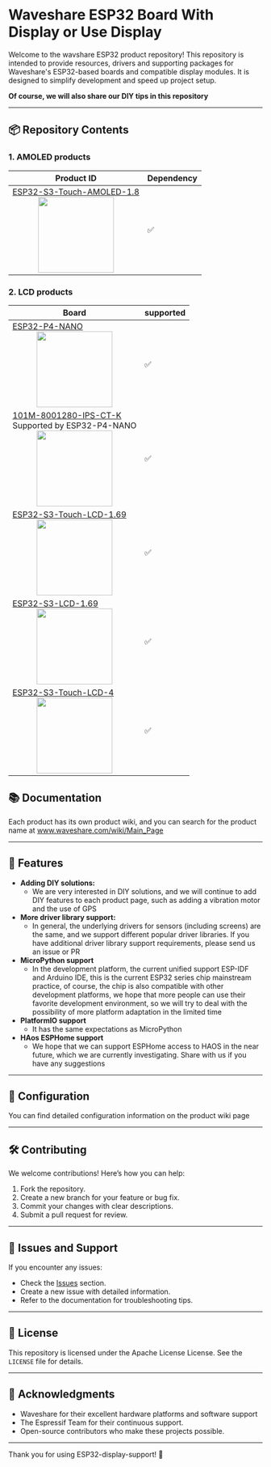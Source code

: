 # Waveshare ESP32 Board With Display or Use Display

Welcome to the wavshare ESP32 product repository! This repository is intended to provide resources, drivers and supporting packages for Waveshare's ESP32-based boards and compatible display modules. It is designed to simplify development and speed up project setup.

**Of course, we will also share our DIY tips in this repository**

---

## 📦 Repository Contents

### 1. **AMOLED products**

| Product ID                                                                                                                                                                                                                                                                                                          | Dependency |
|---------------------------------------------------------------------------------------------------------------------------------------------------------------------------------------------------------------------------------------------------------------------------------------------------------------------|------------|
| [ESP32-S3-Touch-AMOLED-1.8](https://www.waveshare.com/esp32-s3-touch-amoled-1.8.htm)<br/><img style="width: 150px; height: auto; display: block; margin: 0 auto;" src="https://www.waveshare.com/media/catalog/product/cache/1/image/800x800/9df78eab33525d08d6e5fb8d27136e95/e/s/esp32-s3-touch-amoled-1.8-1.jpg"> | ✅          |


### 2. **LCD products**

| Board                                                                                                                                                                                                                                                                                                                                   | supported |
|-----------------------------------------------------------------------------------------------------------------------------------------------------------------------------------------------------------------------------------------------------------------------------------------------------------------------------------------|-----------|
| [ESP32-P4-NANO](https://www.waveshare.com/esp32-p4-nano.htm)<br/><img style="width: 150px; height: auto; display: block; margin: 0 auto;" src="https://www.waveshare.com/media/catalog/product/cache/1/image/800x800/9df78eab33525d08d6e5fb8d27136e95/e/s/esp32-p4-nano-1.jpg">                                                         | ✅        |
| [101M-8001280-IPS-CT-K](https://www.waveshare.com/101m-8001280-ips-ct-k.htm) <br/>Supported by ESP32-P4-NANO<br/><img style="width: 150px; height: auto; display: block; margin: 0 auto;" src="https://www.waveshare.com/media/catalog/product/cache/1/image/800x800/9df78eab33525d08d6e5fb8d27136e95/1/0/101m-8001280-ips-ct-k-1.jpg"> | ✅        |
| [ESP32-S3-Touch-LCD-1.69](https://www.waveshare.com/esp32-s3-touch-lcd-1.69.htm)<br/><img style="width: 150px; height: auto; display: block; margin: 0 auto;" src="https://www.waveshare.com/media/catalog/product/cache/1/image/800x800/9df78eab33525d08d6e5fb8d27136e95/e/s/esp32-s3-touch-lcd-1.69-1.jpg">                           | ✅         |
| [ESP32-S3-LCD-1.69](https://www.waveshare.com/esp32-s3-lcd-1.69.htm)<br/><img style="width: 150px; height: auto; display: block; margin: 0 auto;" src="https://www.waveshare.com/media/catalog/product/cache/1/image/800x800/9df78eab33525d08d6e5fb8d27136e95/e/s/esp32-s3-lcd-1.69-1.jpg">                                             | ✅         |
| [ESP32-S3-Touch-LCD-4 ](https://www.waveshare.com/esp32-s3-touch-lcd-4.htm)<br/><img style="width: 150px; height: auto; display: block; margin: 0 auto;" src="https://www.waveshare.com/media/catalog/product/cache/1/image/800x800/9df78eab33525d08d6e5fb8d27136e95/e/s/esp32-s3-touch-lcd-4-1.jpg">                                   | ✅         |


## 📚 Documentation

Each product has its own product wiki, and you can search for the product name at www.waveshare.com/wiki/Main_Page

---

## 🌟 Features

- **Adding DIY solutions:**
    - We are very interested in DIY solutions, and we will continue to add DIY features to each product page, such as adding a vibration motor and the use of GPS
- **More driver library support:**
    - In general, the underlying drivers for sensors (including screens) are the same, and we support different popular driver libraries. If you have additional driver library support requirements, please send us an issue or PR
- **MicroPython support**
  - In the development platform, the current unified support ESP-IDF and Arduino IDE, this is the current ESP32 series chip mainstream practice, of course, the chip is also compatible with other development platforms, we hope that more people can use their favorite development environment, so we will try to deal with the possibility of more platform adaptation in the limited time
- **PlatformIO support**
  - It has the same expectations as MicroPython
- **HAos ESPHome support**
  - We hope that we can support ESPHome access to HAOS in the near future, which we are currently investigating. Share with us if you have any suggestions
---

## 🔧 Configuration

You can find detailed configuration information on the product wiki page

---

## 🛠️ Contributing

We welcome contributions! Here’s how you can help:

1. Fork the repository.
2. Create a new branch for your feature or bug fix.
3. Commit your changes with clear descriptions.
4. Submit a pull request for review.

---

## 🧩 Issues and Support

If you encounter any issues:

- Check the [Issues](https://github.com/waveshareteam/ESP32-display-support/issues) section.
- Create a new issue with detailed information.
- Refer to the documentation for troubleshooting tips.

---

## 📜 License

This repository is licensed under the Apache License License. See the `LICENSE` file for details.

---

## 🙌 Acknowledgments

- Waveshare for their excellent hardware platforms and software support
- The Espressif Team for their continuous support.
- Open-source contributors who make these projects possible.

---

Thank you for using ESP32-display-support! 🚀
